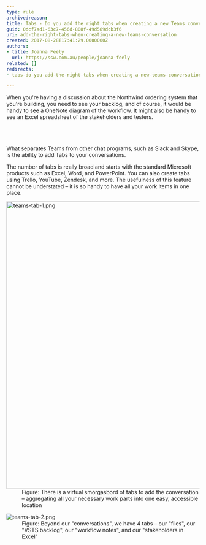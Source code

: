 ```yaml
---
type: rule
archivedreason: 
title: Tabs - Do you add the right tabs when creating a new Teams conversation?
guid: 0dcf7ad1-63c7-456d-808f-49d589dcb3f6
uri: add-the-right-tabs-when-creating-a-new-teams-conversation
created: 2017-08-28T17:41:29.0000000Z
authors:
- title: Joanna Feely
  url: https://ssw.com.au/people/joanna-feely
related: []
redirects:
- tabs-do-you-add-the-right-tabs-when-creating-a-new-teams-conversation

---
```



​​When you're having a discussion about the Northwind ordering system that you're building, you need to see your backlog, and of course, it would be handy to see a OneNote diagram of the workflow. It might also be handy to see an Excel spreadsheet of the stakeholders and testers.<br><br>
<br><excerpt class='endintro'></excerpt><br>
<p>What separates Teams from other chat programs, such as Slack and Skype, is the ability to add Tabs to your conversations.</p><p>The number of tabs is really broad and starts with the standard Microsoft products such as Excel, Word, and PowerPoint. You can also create tabs using Trello, YouTube, Zendesk, and more. The usefulness of this feature cannot be understated – it is so handy to have all your work items in one place.​​<br></p><dl class="image"><dt>
            <img src="/PublishingImages/teams-tab-1.png" alt="teams-tab-1.png" style="width&#58;750px;" />
         </dt><dd>Figure&#58; There is a virtual smorgasbord of tabs to add the conversation – aggregating all your necessary work parts into one easy, accessible location</dd></dl><dl class="image"><dt>
            <img src="/PublishingImages/teams-tab-2.png" alt="teams-tab-2.png" />
         </dt><dd>Figure&#58; Beyond our &quot;​​conversations&quot;, we have 4 tabs – our &quot;files&quot;, our &quot;VSTS backlog&quot;, our &quot;workflow notes&quot;, and our &quot;stakeholders in Excel&quot;</dd></dl>



